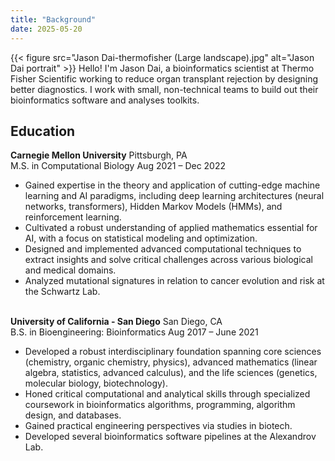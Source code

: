 ```yaml
---
title: "Background"
date: 2025-05-20
---
```


{{< figure
    src="Jason Dai-thermofisher (Large landscape).jpg"
    alt="Jason Dai portrait"
    >}}
Hello! I'm Jason Dai, a bioinformatics scientist at Thermo Fisher Scientific working to reduce organ transplant rejection by designing better diagnostics. I work with small, non-technical teams to build out their bioinformatics software and analyses toolkits.

## Education

<div class="resume-line">
    <span class="school-name"><b>Carnegie Mellon University</b></span>
    <span class="location">Pittsburgh, PA</span>
</div>
<div class="resume-line">
    <span class="degree text-neutral-500">M.S. in Computational Biology</span>
    <span class="date text-neutral-500">Aug 2021 – Dec 2022</span>
</div>
<ul>
  <li>Gained expertise in the theory and application of cutting-edge machine learning and AI paradigms, including deep learning architectures (neural networks, transformers), Hidden Markov Models (HMMs), and reinforcement learning.</li>
  <li>Cultivated a robust understanding of applied mathematics essential for AI, with a focus on statistical modeling and optimization.</li>
  <li>Designed and implemented advanced computational techniques to extract insights and solve critical challenges across various biological and medical domains.</li>
  <li>Analyzed mutational signatures in relation to cancer evolution and risk at the Schwartz Lab.</li>
</ul>
&nbsp;

<div class="resume-line">
    <span class="school-name"><b>University of California - San Diego</b></span>
    <span class="location">San Diego, CA</span>
</div>
<div class="resume-line">
    <span class="degree text-neutral-500">B.S. in Bioengineering: Bioinformatics</span>
    <span class="date text-neutral-500">Aug 2017 – June 2021</span>
</div>
<ul>
  <li>Developed a robust interdisciplinary foundation spanning core sciences (chemistry, organic chemistry, physics), advanced mathematics (linear algebra, statistics, advanced calculus), and the life sciences (genetics, molecular biology, biotechnology).</li>
  <li>Honed critical computational and analytical skills through specialized coursework in bioinformatics algorithms, programming, algorithm design, and databases.</li>
  <li>Gained practical engineering perspectives via studies in biotech.</li>
  <li>Developed several bioinformatics software pipelines at the Alexandrov Lab.</li>
</ul>